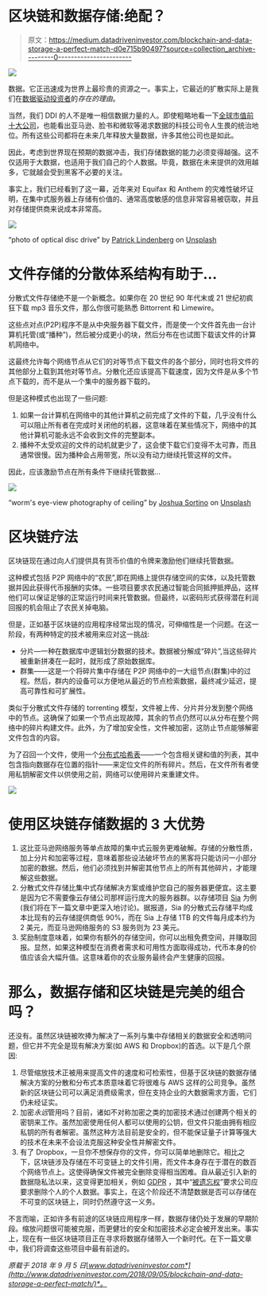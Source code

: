 # 区块链和数据存储:绝配？

> 原文：<https://medium.datadriveninvestor.com/blockchain-and-data-storage-a-perfect-match-d0e715b90497?source=collection_archive---------0----------------------->

![](img/6a81ef189bc1458dd0fa729d07ffeb38.png)

数据。它正迅速成为世界上最珍贵的资源之一。事实上，它最近的扩散实际上是我们在[数据驱动投资者](http://www.datadriveninvestor.com/)的*存在的理由*。

当然，我们 DDI 的人不是唯一相信数据力量的人。即使粗略地看一下[全球市值前十大公司](https://www.pwc.com/gx/en/audit-services/assets/pdf/global-top-100-companies-2018-report.pdf)，也能看出亚马逊、脸书和微软等渴求数据的科技公司令人生畏的统治地位。所有这些公司都将在未来几年释放大量数据，许多其他公司也是如此。

因此，考虑到世界现在预期的数据冲击，我们存储数据的能力必须变得越强。这不仅适用于大数据，也适用于我们自己的个人数据。毕竟，数据在未来提供的效用越多，它就越会受到黑客不必要的关注。

事实上，我们已经看到了这一幕，近年来对 Equifax 和 Anthem 的灾难性破坏证明，在集中式服务器上存储有价值的、通常高度敏感的信息非常容易被窃取，并且对存储提供商来说成本非常高。

![](img/20ed28922d442472f8030e3c6ff986de.png)

“photo of optical disc drive” by [Patrick Lindenberg](https://unsplash.com/@heapdump?utm_source=medium&utm_medium=referral) on [Unsplash](https://unsplash.com?utm_source=medium&utm_medium=referral)

# 文件存储的分散体系结构有助于…

分散式文件存储绝不是一个新概念。如果你在 20 世纪 90 年代末或 21 世纪初疯狂下载 mp3 音乐文件，那么你很可能熟悉 Bittorrent 和 Limewire。

这些点对点(P2P)程序不是从中央服务器下载文件，而是使一个文件首先由一台计算机托管(或“播种”)，然后被分成更小的块，然后分布在也试图下载该文件的计算机网络中。

这最终允许每个网络节点从它们的对等节点下载文件的各个部分，同时也将文件的其他部分上载到其他对等节点。分散化还应该提高下载速度，因为文件是从多个节点下载的，而不是从一个集中的服务器下载的。

但是这种模式也出现了一些问题:

1.  如果一台计算机在网络中的其他计算机之前完成了文件的下载，几乎没有什么可以阻止所有者在完成时关闭他的机器，这意味着在某些情况下，网络中的其他计算机可能永远不会收到文件的完整副本。
2.  播种不太受欢迎的文件的动机就更少了，这会使下载它们变得不太可靠，而且通常很慢。因为播种会占用带宽，所以没有动力继续托管这样的文件。

因此，应该激励节点在所有条件下继续托管数据…

![](img/f649470ffcb1ff5b56bcabcb91becf4c.png)

“worm's eye-view photography of ceiling” by [Joshua Sortino](https://unsplash.com/@sortino?utm_source=medium&utm_medium=referral) on [Unsplash](https://unsplash.com?utm_source=medium&utm_medium=referral)

# 区块链疗法

区块链现在通过向人们提供具有货币价值的令牌来激励他们继续托管数据。

这种模式包括 P2P 网络中的“农民”,即在网络上提供存储空间的实体，以及托管数据并因此获得代币报酬的实体。一些项目要求农民通过智能合同抵押抵押品，这样他们可以保证足够的正常运行时间来托管数据。但最终，以密码形式获得潜在利润回报的机会阻止了农民关掉电脑。

但是，正如基于区块链的应用程序经常出现的情况，可伸缩性是一个问题。在这一阶段，有两种特定的技术被用来应对这一挑战:

*   分片—一种在数据库中逻辑划分数据的技术。数据被分解成“碎片”,当这些碎片被重新拼凑在一起时，就形成了原始数据库。
*   群集——这是一个将碎片集中存储在 P2P 网络中的一大组节点(群集)中的过程。然后，群内的设备可以方便地从最近的节点检索数据，最终减少延迟，提高可靠性和可扩展性。

类似于分散式文件存储的 torrenting 模型，文件被上传、分片并分发到整个网络中的节点。这确保了如果一个节点出现故障，其余的节点仍然可以从分布在整个网络中的碎片构建文件。此外，为了增加安全性，文件被加密，这防止节点能够解密文件包含的内容。

为了召回一个文件，使用一个[分布式哈希表](https://en.wikipedia.org/wiki/Distributed_hash_table)——一个包含相关键和值的列表，其中包含指向数据存在位置的指针——来定位文件的所有碎片。然后，在文件所有者使用私钥解密文件以供使用之前，网络可以使用碎片来重建文件。

![](img/4217ed39b45ecd90caca43ecd9c63baa.png)

# 使用区块链存储数据的 3 大优势

1.  这比亚马逊网络服务等单点故障的集中式云服务更难破解。存储的分散性质，加上分片和加密等过程，意味着那些设法破坏节点的黑客将只能访问一小部分加密的数据。然后，他们必须找到并解密其他节点上的所有其他碎片，才能理解这些数据。
2.  分散式文件存储比集中式存储解决方案或维护您自己的服务器更便宜。这主要是因为它不需要像云存储公司那样运行庞大的服务器群。以存储项目 [Sia](https://sia.tech/) 为例(我们将在下一篇文章中更深入地讨论)。据报道，Sia 的分散式云存储平均成本比现有的云存储提供商低 90%，而在 Sia 上存储 1TB 的文件每月成本约为 2 美元，而亚马逊网络服务的 S3 服务则为 23 美元。
3.  奖励制度意味着，如果你有额外的存储空间，你可以出租免费空间，并赚取回报。显然，如果这种模型在消费者需求和可用性方面取得成功，代币本身的价值应该会大幅升值。这意味着你的农业服务最终会产生健康的回报。

# 那么，数据存储和区块链是完美的组合吗？

还没有。虽然区块链被吹捧为解决了一系列与集中存储相关的数据安全和透明问题，但它并不完全是现有解决方案(如 AWS 和 Dropbox)的首选。以下是几个原因:

1.  尽管缩放技术正被用来提高文件的速度和可检索性，但基于区块链的数据存储解决方案的分散和分布式本质意味着它将很难与 AWS 这样的公司竞争。虽然新的区块链公司可以满足消费级需求，但在支持企业的大数据需求方面，它们仍未经证实。
2.  加密*永远*管用吗？目前，诸如不对称加密之类的加密技术通过创建两个相关的密钥来工作。虽然加密使用任何人都可以使用的公钥，但文件只能由拥有相应私钥的所有者解密。虽然这种方法目前是安全的，但不能保证量子计算等强大的技术在未来不会设法克服这种安全性并解密文件。
3.  有了 Dropbox，一旦你不想保存你的文件，你可以简单地删除它。相比之下，区块链涉及存储在不可变链上的文件引用，而文件本身存在于潜在的数百个网络节点上。这使得确保文件被完全删除变得相当困难。自从最近引入新的数据隐私法以来，这变得更加相关，例如 [GDPR](https://www.eugdpr.org/) ，其中“[被遗忘权](http://data.consilium.europa.eu/doc/document/ST-5419-2016-INIT/en/pdf)”要求公司应要求删除个人的个人数据。事实上，在这个阶段还不清楚数据是否可以存储在不可变的区块链上，同时仍然遵守这一义务。

不言而喻，正如许多有前途的区块链应用程序一样，数据存储仍处于发展的早期阶段。缩放问题很可能被克服，而更健壮的安全和加密技术必定会被开发出来。事实上，现在有一些区块链项目正在寻求将数据存储带入一个新时代。在下一篇文章中，我们将调查这些项目中最有前途的。

*原载于 2018 年 9 月 5 日*[*www.datadriveninvestor.com*](http://www.datadriveninvestor.com/2018/09/05/blockchain-and-data-storage-a-perfect-match/)*。*
